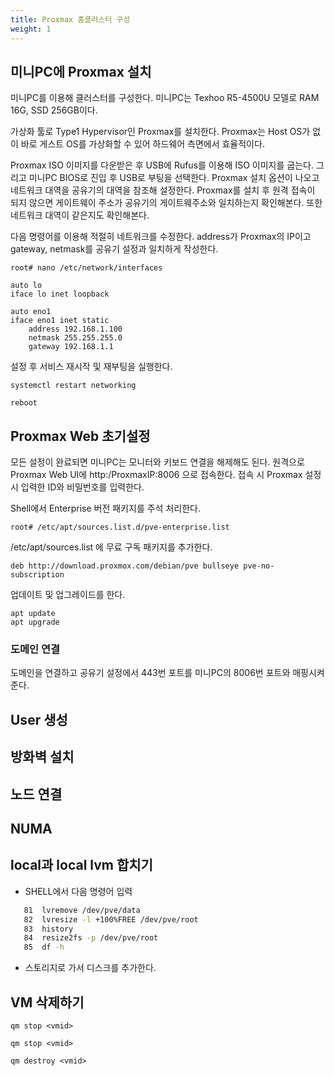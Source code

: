 ```yaml
---
title: Proxmax 홈클러스터 구성
weight: 1
---
```

## 미니PC에 Proxmax 설치
미니PC를 이용해 클러스터를 구성한다. 미니PC는 Texhoo R5-4500U 모델로 RAM 16G, SSD 256GB이다.

가상화 툴로 Type1 Hypervisor인 Proxmax를 설치한다. Proxmax는 Host OS가 없이 바로 게스트 OS를 가상화할 수 있어 하드웨어 측면에서 효율적이다.

Proxmax ISO 이미지를 다운받은 후 USB에 Rufus를 이용해 ISO 이미지를 굽는다. 그리고 미니PC BIOS로 진입 후 USB로 부팅을 선택한다. Proxmax 설치 옵션이 나오고 네트워크 대역을 공유기의 대역을 참조해 설정한다. Proxmax를 설치 후 원격 접속이 되지 않으면 게이트웨이 주소가 공유기의 게이트웨주소와 일치하는지 확인해본다. 또한 네트워크 대역이 같은지도 확인해본다.

다음 명령어를 이용해 적절히 네트워크를 수정한다. address가 Proxmax의 IP이고 gateway, netmask를 공유기 설정과 일치하게 작성한다.
```
root# nano /etc/network/interfaces

auto lo
iface lo inet loopback

auto eno1
iface eno1 inet static
    address 192.168.1.100
    netmask 255.255.255.0
    gateway 192.168.1.1
```


설정 후 서비스 재시작 및 재부팅을 실행한다.
```
systemctl restart networking

reboot
```

## Proxmax Web 초기설정
모든 설정이 완료되면 미니PC는 모니터와 키보드 연결을 해제해도 된다. 원격으로 Proxmax Web UI에 http:/ProxmaxIP:8006 으로 접속한다. 접속 시 Proxmax 설정 시 입력한 ID와 비밀번호를 입력한다.

Shell에서 Enterprise 버전 패키지를 주석 처리한다.
```
root# /etc/apt/sources.list.d/pve-enterprise.list
```

/etc/apt/sources.list 에 무료 구독 패키지를 추가한다.
```
deb http://download.proxmox.com/debian/pve bullseye pve-no-subscription
```

업데이트 및 업그레이드를 한다.
```
apt update
apt upgrade
```

### 도메인 연결
도메인을 연결하고 공유기 설정에서 443번 포트를 미니PC의 8006번 포트와 매핑시켜 준다.

## User 생성
## 방화벽 설치

## 노드 연결

## NUMA

## local과 local lvm 합치기
- SHELL에서 다음 명령어 입력
```bash
   81  lvremove /dev/pve/data
   82  lvresize -l +100%FREE /dev/pve/root
   83  history
   84  resize2fs -p /dev/pve/root
   85  df -h
```
- 스토리지로 가서 디스크를 추가한다.
## VM 삭제하기
```
qm stop <vmid>

qm stop <vmid>

qm destroy <vmid>
```